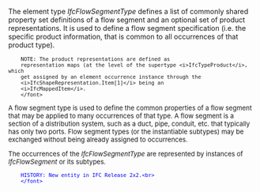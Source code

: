 ﻿The element type _IfcFlowSegmentType_ defines a list of commonly shared property set definitions of a flow segment and an optional set of product representations. It is used to define a flow segment specification (i.e. the specific product information, that is common to all occurrences of that product type).

> <font size="-1">
		NOTE: The product representations are defined as
		representation maps (at the level of the supertype <i>IfcTypeProduct</i>, which
		get assigned by an element occurrence instance through the
		<i>IfcShapeRepresentation.Item[1]</i> being an
		<i>IfcMappedItem</i>.
    	</font>

A flow segment type is used to define the common properties of a flow segment that may be applied to many occurrences of that type. A flow segment is a section of a distribution system, such as a duct, pipe, conduit, etc. that typically has only two ports. Flow segment types (or the instantiable subtypes) may be exchanged without being already assigned to occurrences.

The occurrences of the _IfcFlowSegmentType_ are represented by instances of _IfcFlowSegment_ or its subtypes.

> <font color="#0000ff" size="-1">
    	HISTORY: New entity in IFC Release 2x2.<br>
    	</font>
